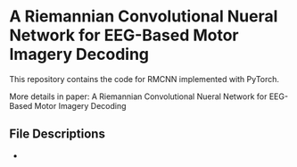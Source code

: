 # A Riemannian Convolutional Nueral Network for EEG-Based Motor Imagery Decoding
This repository contains the code for RMCNN implemented with PyTorch.

More details in paper: A Riemannian Convolutional Nueral Network for EEG-Based Motor Imagery Decoding

## File Descriptions
* 
